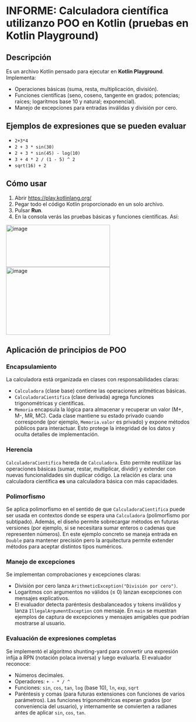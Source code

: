 # INFORME: Calculadora científica utilizanzo POO en Kotlin (pruebas en Kotlin Playground)

## Descripción
Es un archivo Kotlin pensado para ejecutar en **Kotlin Playground**. Implementa:

- Operaciones básicas (suma, resta, multiplicación, división).
- Funciones científicas (seno, coseno, tangente en grados; potencias; raíces; logaritmos base 10 y natural; exponencial).
- Manejo de excepciones para entradas inválidas y división por cero.

## Ejemplos de expresiones que se pueden evaluar
- `2+3*4`
- `2 + 3 * sin(30)`
- `2 + 3 * sin(45) - log(10)`
- `3 + 4 * 2 / (1 - 5) ^ 2`
- `sqrt(16) + 2`

## Cómo usar
1. Abrir https://play.kotlinlang.org/
2. Pegar todo el código Kotlin proporcionado en un solo archivo.
3. Pulsar **Run**.
4. En la consola verás las pruebas básicas y funciones científicas.
Así:
  <img width="284" height="115" alt="image" src="https://github.com/user-attachments/assets/8056fef9-aae8-4e8e-89fa-2fe827f2b41a" />
  <img width="284" height="185" alt="image" src="https://github.com/user-attachments/assets/196fcc03-950e-45de-bab9-abd5773d2d2a" />

## Aplicación de principios de POO

### Encapsulamiento
La calculadora está organizada en clases con responsabilidades claras:
- `Calculadora` (clase base) contiene las operaciones aritméticas básicas.
- `CalculadoraCientifica` (clase derivada) agrega funciones trigonométricas y científicas.
- `Memoria` encapsula la lógica para almacenar y recuperar un valor (M+, M-, MR, MC).
Cada clase mantiene su estado privado cuando corresponde (por ejemplo, `Memoria.valor` es privado) y expone métodos públicos para interactuar. Esto protege la integridad de los datos y oculta detalles de implementación.

### Herencia
`CalculadoraCientifica` hereda de `Calculadora`. Esto permite reutilizar las operaciones básicas (sumar, restar, multiplicar, dividir) y extender con nuevas funcionalidades sin duplicar código. La relación es clara: una calculadora científica **es** una calculadora básica con más capacidades.

### Polimorfismo
Se aplica polimorfismo en el sentido de que `CalculadoraCientifica` puede ser usada en contextos donde se espera una `Calculadora` (polimorfismo por subtipado). Además, el diseño permite sobrecargar métodos en futuras versiones (por ejemplo, si se necesitara sumar enteros o cadenas que representen números). En este ejemplo concreto se maneja entrada en `Double` para mantener precisión pero la arquitectura permite extender métodos para aceptar distintos tipos numéricos.

### Manejo de excepciones
Se implementan comprobaciones y excepciones claras:
- División por cero lanza `ArithmeticException("División por cero")`.
- Logaritmos con argumentos no válidos (≤ 0) lanzan excepciones con mensajes explicativos.
- El evaluador detecta paréntesis desbalanceados y tokens inválidos y lanza `IllegalArgumentException` con mensaje.
En `main` se muestran ejemplos de captura de excepciones y mensajes amigables que podrían mostrarse al usuario.

### Evaluación de expresiones completas
Se implementó el algoritmo shunting-yard para convertir una expresión infija a RPN (notación polaca inversa) y luego evaluarla. El evaluador reconoce:
- Números decimales.
- Operadores: `+ - * / ^`
- Funciones: `sin`, `cos`, `tan`, `log` (base 10), `ln`, `exp`, `sqrt`
- Paréntesis y comas (para futuras extensiones con funciones de varios parámetros).
Las funciones trigonométricas esperan grados (por conveniencia del usuario), y internamente se convierten a radianes antes de aplicar `sin`, `cos`, `tan`.
